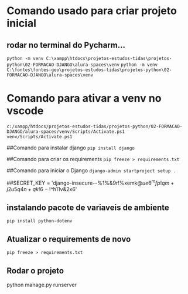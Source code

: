# Comando usado para criar projeto inicial
## rodar no terminal do Pycharm...
`python -m venv C:\xampp\htdocs\projetos-estudos-tidas\projetos-python\02-FORMACAO-DJANGO\alura-spaces\venv`
`python -m venv C:\fontes\fontes-geo\projetos-estudos-tidas\projetos-python\02-FORMACAO-DJANGO\alura-spaces\venv`

# Comando para ativar a venv no vscode
`c:/xampp/htdocs/projetos-estudos-tidas/projetos-python/02-FORMACAO-DJANGO/alura-spaces/venv/Scripts/Activate.ps1`
`venv/Scripts/Activate.ps1`

##Comando para instalar django
`pip install django`

##Comando para criar os requirements
`pip freeze > requirements.txt`

##Comando para iniciar o Django 
`django-admin startproject setup .`

##SECRET_KEY = 'django-insecure--%1%&9r!%xemk$@ue6^mfp!qm+j2u5q4n+qk!6-!$^h11v&2x6'

## instalando pacote de variaveis de ambiente 
`pip install python-dotenv`

## Atualizar o requirements de novo
`pip freeze > requirements.txt`

## Rodar o projeto 
python manage.py runserver

